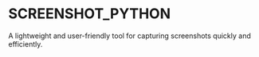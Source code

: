 # SCREENSHOT_PYTHON
A lightweight and user-friendly tool for capturing screenshots quickly and efficiently.
